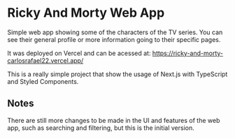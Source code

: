 # Ricky And Morty Web App

Simple web app showing some of the characters of the TV series. You can see their general profile or more information going to their specific pages.

It was deployed on Vercel and can be acessed at: https://ricky-and-morty-carlosrafael22.vercel.app/

This is a really simple project that show the usage of Next.js with TypeScript and Styled Components.

## Notes

There are still more changes to be made in the UI and features of the web app, such as searching and filtering, but this is the initial version.
